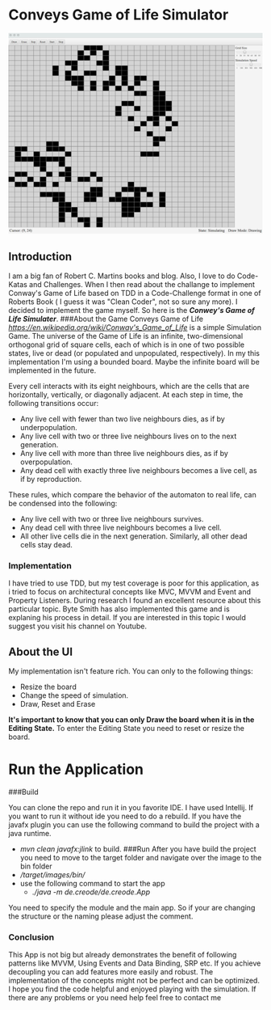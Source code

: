 # Conveys Game of Life Simulator

![Game Of Life by ruven baumgart](game_of_life.png)
## Introduction
I am a big fan of Robert C. Martins books and blog. Also, I love to do Code-Katas and Challenges. 
When I then read about the challange to implement Conway's Game of Life based on TDD in a Code-Challenge format in one of
Roberts Book ( I guess it was "Clean Coder", not so sure any more). I decided to implement the game myself. So here is the ***Conwey's Game of Life Simulater***.
###About the Game
Conveys Game of Life *https://en.wikipedia.org/wiki/Conway's_Game_of_Life* is a simple Simulation Game. 
The universe of the Game of Life is an infinite, two-dimensional orthogonal grid of square cells, 
each of which is in one of two possible states, live or dead (or populated and unpopulated, respectively). In my this implementation 
I'm using a bounded board. Maybe the infinite board will be implemented in the future.

Every cell interacts with its eight neighbours, which are the cells that are horizontally, vertically, or diagonally 
adjacent. At each step in time, the following transitions occur:

* Any live cell with fewer than two live neighbours dies, as if by underpopulation.
* Any live cell with two or three live neighbours lives on to the next generation.
* Any live cell with more than three live neighbours dies, as if by overpopulation.
* Any dead cell with exactly three live neighbours becomes a live cell, as if by reproduction.

These rules, which compare the behavior of the automaton to real life, can be condensed into the following:

* Any live cell with two or three live neighbours survives.
* Any dead cell with three live neighbours becomes a live cell.
* All other live cells die in the next generation. Similarly, all other dead cells stay dead.


### Implementation
I have tried to use TDD, but my test coverage is poor for this application, as i tried to focus on architectural concepts like MVC, MVVM and Event and Property Listeners.
During research I found an excellent resource about this particular topic. Byte Smith has also implemented this game and is
explaning his process in detail. If you are interested in this topic
I would suggest you visit his channel on Youtube.


## About the UI
My implementation isn't feature rich. You can only to the following things:
* Resize the board
* Change the speed of simulation.
* Draw, Reset and Erase

**It's important to know that you can only Draw the board when it is in the Editing State.**
To enter the Editing State you need
to reset or resize the board.

# Run the Application

###Build

You can clone the repo and run it in you favorite IDE. I have used Intellij. 
If you want to run it without ide you need to do a rebuild. 
If you have the javafx plugin you can use the following command to build the project with a java runtime.
* *mvn clean javafx:jlink* to build.
###Run
After you have build the project you need to move to the target folder and navigate over the image to the bin folder
* */target/images/bin/*
* use the following command to start the app
  * *./java -m de.creode/de.creode.App*

You need to specify the module and the main app. So if your are changing the structure or the naming please adjust the comment.


### Conclusion

This App is not big but already demonstrates the benefit of following patterns like MVVM, Using Events and Data Binding, SRP etc.
If you achieve decoupling you can add features more easily and robust.
The implementation of the concepts might not be perfect and can be optimized. 
I hope you find the code helpful and enjoyed playing with the simulation.
If there are any problems or you need help feel free to contact me







